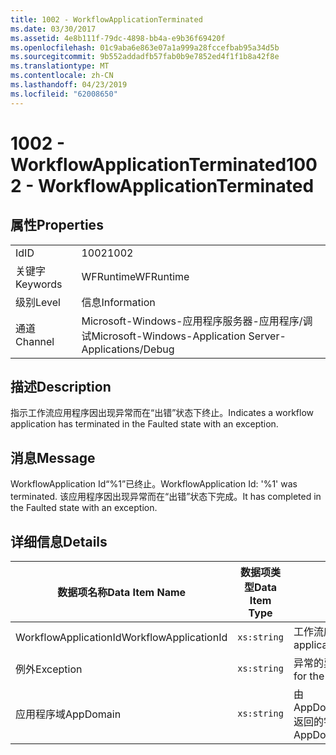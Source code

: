 ```yaml
---
title: 1002 - WorkflowApplicationTerminated
ms.date: 03/30/2017
ms.assetid: 4e8b111f-79dc-4898-bb4a-e9b36f69420f
ms.openlocfilehash: 01c9aba6e863e07a1a999a28fccefbab95a34d5b
ms.sourcegitcommit: 9b552addadfb57fab0b9e7852ed4f1f1b8a42f8e
ms.translationtype: MT
ms.contentlocale: zh-CN
ms.lasthandoff: 04/23/2019
ms.locfileid: "62008650"
---
```

# <a name="1002---workflowapplicationterminated"></a><span data-ttu-id="4faf0-102">1002 - WorkflowApplicationTerminated</span><span class="sxs-lookup"><span data-stu-id="4faf0-102">1002 - WorkflowApplicationTerminated</span></span>
## <a name="properties"></a><span data-ttu-id="4faf0-103">属性</span><span class="sxs-lookup"><span data-stu-id="4faf0-103">Properties</span></span>  
  
|||  
|-|-|  
|<span data-ttu-id="4faf0-104">Id</span><span class="sxs-lookup"><span data-stu-id="4faf0-104">ID</span></span>|<span data-ttu-id="4faf0-105">1002</span><span class="sxs-lookup"><span data-stu-id="4faf0-105">1002</span></span>|  
|<span data-ttu-id="4faf0-106">关键字</span><span class="sxs-lookup"><span data-stu-id="4faf0-106">Keywords</span></span>|<span data-ttu-id="4faf0-107">WFRuntime</span><span class="sxs-lookup"><span data-stu-id="4faf0-107">WFRuntime</span></span>|  
|<span data-ttu-id="4faf0-108">级别</span><span class="sxs-lookup"><span data-stu-id="4faf0-108">Level</span></span>|<span data-ttu-id="4faf0-109">信息</span><span class="sxs-lookup"><span data-stu-id="4faf0-109">Information</span></span>|  
|<span data-ttu-id="4faf0-110">通道</span><span class="sxs-lookup"><span data-stu-id="4faf0-110">Channel</span></span>|<span data-ttu-id="4faf0-111">Microsoft-Windows-应用程序服务器-应用程序/调试</span><span class="sxs-lookup"><span data-stu-id="4faf0-111">Microsoft-Windows-Application Server-Applications/Debug</span></span>|  
  
## <a name="description"></a><span data-ttu-id="4faf0-112">描述</span><span class="sxs-lookup"><span data-stu-id="4faf0-112">Description</span></span>  
 <span data-ttu-id="4faf0-113">指示工作流应用程序因出现异常而在“出错”状态下终止。</span><span class="sxs-lookup"><span data-stu-id="4faf0-113">Indicates a workflow application has terminated in the Faulted state with an exception.</span></span>  
  
## <a name="message"></a><span data-ttu-id="4faf0-114">消息</span><span class="sxs-lookup"><span data-stu-id="4faf0-114">Message</span></span>  
 <span data-ttu-id="4faf0-115">WorkflowApplication Id“%1”已终止。</span><span class="sxs-lookup"><span data-stu-id="4faf0-115">WorkflowApplication Id: '%1' was terminated.</span></span> <span data-ttu-id="4faf0-116">该应用程序因出现异常而在“出错”状态下完成。</span><span class="sxs-lookup"><span data-stu-id="4faf0-116">It has completed in the Faulted state with an exception.</span></span>  
  
## <a name="details"></a><span data-ttu-id="4faf0-117">详细信息</span><span class="sxs-lookup"><span data-stu-id="4faf0-117">Details</span></span>  
  
|<span data-ttu-id="4faf0-118">数据项名称</span><span class="sxs-lookup"><span data-stu-id="4faf0-118">Data Item Name</span></span>|<span data-ttu-id="4faf0-119">数据项类型</span><span class="sxs-lookup"><span data-stu-id="4faf0-119">Data Item Type</span></span>|<span data-ttu-id="4faf0-120">描述</span><span class="sxs-lookup"><span data-stu-id="4faf0-120">Description</span></span>|  
|--------------------|--------------------|-----------------|  
|<span data-ttu-id="4faf0-121">WorkflowApplicationId</span><span class="sxs-lookup"><span data-stu-id="4faf0-121">WorkflowApplicationId</span></span>|`xs:string`|<span data-ttu-id="4faf0-122">工作流应用程序 ID</span><span class="sxs-lookup"><span data-stu-id="4faf0-122">The workflow application id</span></span>|  
|<span data-ttu-id="4faf0-123">例外</span><span class="sxs-lookup"><span data-stu-id="4faf0-123">Exception</span></span>|`xs:string`|<span data-ttu-id="4faf0-124">异常的异常详细信息</span><span class="sxs-lookup"><span data-stu-id="4faf0-124">The exception details for the exception</span></span>|  
|<span data-ttu-id="4faf0-125">应用程序域</span><span class="sxs-lookup"><span data-stu-id="4faf0-125">AppDomain</span></span>|`xs:string`|<span data-ttu-id="4faf0-126">由 AppDomain.CurrentDomain.FriendlyName 返回的字符串。</span><span class="sxs-lookup"><span data-stu-id="4faf0-126">The string returned by AppDomain.CurrentDomain.FriendlyName.</span></span>|
